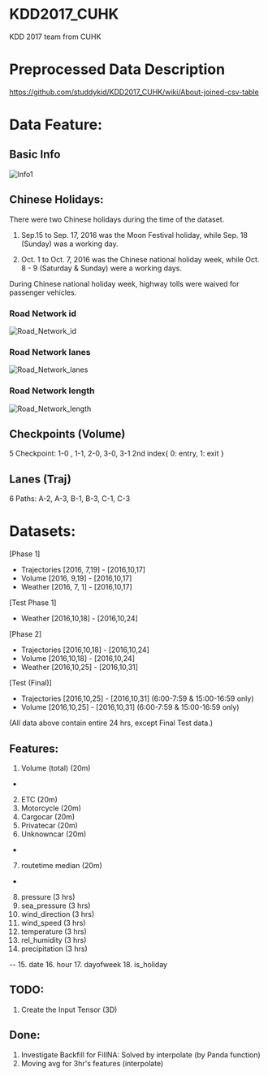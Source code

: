 # KDD2017_CUHK
KDD 2017 team from CUHK

# Preprocessed Data Description
https://github.com/studdykid/KDD2017_CUHK/wiki/About-joined-csv-table


# Data Feature:
## Basic Info
![Info1](https://img.alicdn.com/tps/TB1gP0QPVXXXXaQXFXXXXXXXXXX-809-267.png)


## Chinese Holidays:
  There were two Chinese holidays during the time of the dataset.

  1. Sep.15 to Sep. 17, 2016 was the Moon Festival holiday, while Sep. 18 (Sunday) was a working day.

  2. Oct. 1 to Oct. 7, 2016 was the Chinese national holiday week, while Oct. 8 - 9 (Saturday & Sunday) were a working days.

  During Chinese national holiday week, highway tolls were waived for passenger vehicles.

### Road Network id
![Road_Network_id](https://raw.githubusercontent.com/kin-cs/KDD2017_CUHK_new/master/etc/Data%20Visualization/phase1_road_network_id.png)

### Road Network lanes
![Road_Network_lanes](https://raw.githubusercontent.com/kin-cs/KDD2017_CUHK_new/master/etc/Data%20Visualization/phase1_road_network_lanes.png)

### Road Network length
![Road_Network_length](https://raw.githubusercontent.com/kin-cs/KDD2017_CUHK_new/master/etc/Data%20Visualization/phase1_road_network_length.png)


## Checkpoints (Volume)
5 Checkpoint: 1-0 , 1-1, 2-0, 3-0, 3-1
    2nd index{ 0: entry, 1: exit }

## Lanes (Traj)
6 Paths: A-2, A-3, B-1, B-3, C-1, C-3

# Datasets:
[Phase 1]
- Trajectories [2016, 7,19] - [2016,10,17]
- Volume       [2016, 9,19] - [2016,10,17]
- Weather      [2016, 7, 1] - [2016,10,17]

[Test Phase 1]
- Weather      [2016,10,18] - [2016,10,24]

[Phase 2]
- Trajectories [2016,10,18] - [2016,10,24]
- Volume       [2016,10,18] - [2016,10,24]
- Weather      [2016,10,25] - [2016,10,31]

[Test (Final)]
- Trajectories [2016,10,25] - [2016,10,31] (6:00-7:59 & 15:00-16:59 only)
- Volume       [2016,10,25] - [2016,10,31] (6:00-7:59 & 15:00-16:59 only)

(All data above contain entire 24 hrs, except Final Test data.)

## Features:
1. Volume (total) (20m)
-
2. ETC (20m)
3. Motorcycle (20m)
4. Cargocar (20m)
5. Privatecar (20m)
6. Unknowncar (20m)
-
7. routetime median (20m)
-
8. pressure (3 hrs)
9. sea_pressure (3 hrs)
10. wind_direction (3 hrs)
11. wind_speed (3 hrs)
12. temperature (3 hrs)
13. rel_humidity (3 hrs)
14. precipitation (3 hrs)

--
15. date
16. hour
17. dayofweek
18. is_holiday


## TODO:

1. Create the Input Tensor (3D)

## Done:
1. Investigate Backfill for FillNA: Solved by interpolate (by Panda function)
2. Moving avg for 3hr's features (interpolate)
